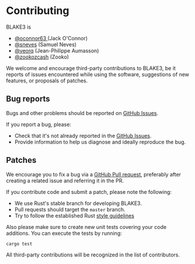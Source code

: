 # Contributing

BLAKE3 is 

* [@oconnor63 ](https://github.com/daeMOn63) (Jack O'Connor)
* [@sneves](https://github.com/sneves) (Samuel Neves)
* [@veorq](https://github.com/veorq) (Jean-Philippe Aumasson)
* [@zookozcash](https://github.com/zookocash) (Zooko)

We welcome and encourage third-party contributions to BLAKE3, be it reports of issues encountered while using the software, suggestions of new features, or proposals of patches.

## Bug reports

Bugs and other problems should be reported on [GitHub Issues](https://github.com/BLAKE3/BLAKE3/issues).

If you report a bug, please:

* Check that it's not already reported in the [GitHub Issues](https://github.com/BLAKE3/BLAKE3/issues).
* Provide information to help us diagnose and ideally reproduce the bug.

## Patches

We encourage you to fix a bug via a [GitHub Pull request](https://github.com/BLAKE3/BLAKE3/pulls), preferably after creating a related issue and referring it in the PR.

If you contribute code and submit a patch, please note the following:

* We use Rust's stable branch for developing BLAKE3.
* Pull requests should target the `master` branch.
* Try to follow the established Rust [style guidelines](https://doc.rust-lang.org/1.0.0/style/)

Also please make sure to create new unit tests covering your code additions. You can execute the tests by running:

```bash
cargo test
```

All third-party contributions will be recognized in the list of contributors.

